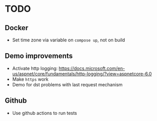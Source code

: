 # TODO

## Docker

* Set time zone via variable on `compose up`, not on build

## Demo improvements

* Activate http logging: <https://docs.microsoft.com/en-us/aspnet/core/fundamentals/http-logging/?view=aspnetcore-6.0>
* Make `https` work
* Demo for dst problems with last request mechanism

## Github

* Use github actions to run tests
